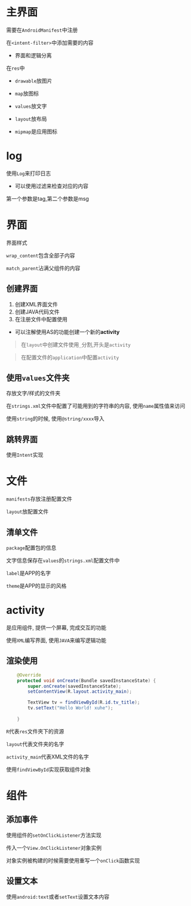 # 主界面

需要在`AndroidManifest`中注册

在`<intent-filter>`中添加需要的内容



* 界面和逻辑分离



在`res`中

* `drawable`放图片
* `map`放图标
* `values`放文字
* `layout`放布局

* `mipmap`是应用图标



# log

使用`Log`来打印日志

* 可以使用过滤来检查对应的内容

第一个参数是tag,第二个参数是msg



# 界面

界面样式

`wrap_content`包含全部子内容

`match_parent`沾满父组件的内容



## 创建界面

1. 创建XML界面文件
2. 创建JAVA代码文件
3. 在注册文件中配置使用

* 可以注解使用AS的功能创建一个新的**activity**



> 在`layout`中创建文件使用`_`分割,开头是`activity`



> 在配置文件的`application`中配置`activity`



## 使用`values`文件夹

存放文字/样式的文件夹

在`strings.xml`文件中配置了可能用到的字符串的内容, 使用`name`属性值来访问



使用`string`的时候, 使用`@string/xxxx`导入



## 跳转界面

使用`Intent`实现



# 文件

`manifests`存放注册配置文件

`layout`放配置文件



## 清单文件

`package`配置包的信息

文字信息保存在`values`的`strings.xml`配置文件中

`label`是APP的名字

`theme`是APP的显示的风格



# activity

是应用组件, 提供一个屏幕, 完成交互的功能



使用`XML`编写界面, 使用`JAVA`来编写逻辑功能



## 渲染使用

```java
    @Override
    protected void onCreate(Bundle savedInstanceState) {
        super.onCreate(savedInstanceState);
        setContentView(R.layout.activity_main);

        TextView tv = findViewById(R.id.tv_title);
        tv.setText("Hello World! xuhe");
        
    }
```

`R`代表`res`文件夾下的资源

`layout`代表文件夹的名字

`activity_main`代表XML文件的名字

使用`findViewById`实现获取组件对象



# 组件



## 添加事件

使用组件的`setOnClickListener`方法实现

传入一个`View.OnClickListener`对象实例

对象实例被构建的时候需要使用重写一个`onClick`函数实现



## 设置文本

使用`android:text`或者`setText`设置文本内容

